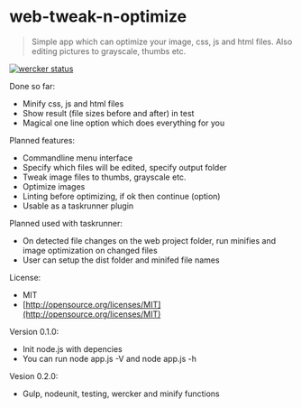web-tweak-n-optimize
====================
> Simple app which can optimize your image, css, js and html files. Also editing pictures to grayscale, thumbs etc.

[![wercker status](https://app.wercker.com/status/09ee66ec76d4aecbfd2d5c7adcd0e60f/m "wercker status")](https://app.wercker.com/project/bykey/09ee66ec76d4aecbfd2d5c7adcd0e60f)

Done so far:
- Minify css, js and html files
- Show result (file sizes before and after) in test
- Magical one line option which does everything for you

Planned features:
- Commandline menu interface
- Specify which files will be edited, specify output folder
- Tweak image files to thumbs, grayscale etc.
- Optimize images
- Linting before optimizing, if ok then continue (option)
- Usable as a taskrunner plugin

Planned used with taskrunner:
- On detected file changes on the web project folder, run minifies and image optimization on changed files
- User can setup the dist folder and minifed file names

License:
- MIT
- [http://opensource.org/licenses/MIT](http://opensource.org/licenses/MIT)

Version 0.1.0:
- Init node.js with depencies
- You can run node app.js -V and node app.js -h

Vesion 0.2.0:
- Gulp, nodeunit, testing, wercker and minify functions

